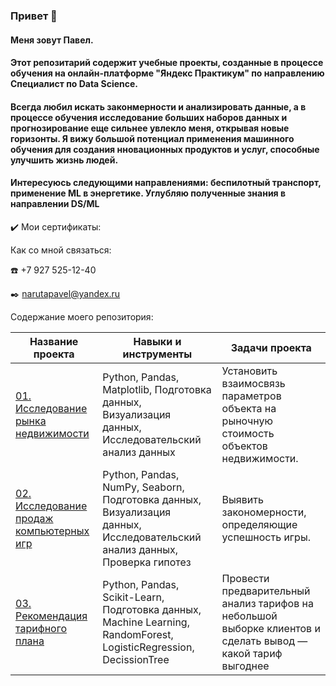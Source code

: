 ### Привет 👋

#### Меня зовут Павел.

#### Этот репозитарий содержит учебные проекты, созданные в процессе обучения на онлайн-платформе "Яндекс Практикум" по направлению Специалист по Data Science.

#### Всегда любил искать законмерности и анализировать данные, а в процессе обучения исследование больших наборов данных и прогнозирование еще сильнее увлекло меня, открывая новые горизонты. Я вижу большой потенциал применения машинного обучения для создания нновационных продуктов и услуг, способные улучшить жизнь людей.

#### Интересуюсь следующими направлениями: беспилотный транспорт, применение ML в энергетике. Углубляю полученные знания в направлении DS/ML

:heavy_check_mark: Мои сертификаты:

Как со мной связаться: 

:phone: +7 927 525-12-40

:black_nib: narutapavel@yandex.ru

Содержание моего репозитория:

| Название проекта | Навыки и инструменты |  Задачи проекта |
| --- | --- | --- |
| [01. Исследование рынка недвижимости](https://github.com/ejay34/yandex_praktikum_projects/blob/545cf049f4be21fac056c3830b798c0a2989d88c/) | Python, Pandas, Matplotlib, Подготовка данных, Визуализация данных, Исследовательский анализ данных | Установить взаимосвязь параметров объекта на рыночную стоимость объектов недвижимости. | 
| [02. Исследование продаж компьютерных игр](https://github.com/ejay34/yandex_praktikum_projects/blob/main/02.%20Исследование%20продаж%20компьютерных%20игр/02%20Исследование%20продаж%20компьютерных%20игр.ipynb) | Python, Pandas, NumPy, Seaborn, Подготовка данных, Визуализация данных, Исследовательский анализ данных, Проверка гипотез | Выявить закономерности, определяющие успешность игры. |
| [03. Рекомендация тарифного плана](https://github.com/ejay34/yandex_praktikum_projects/blob/main/03.%20Рекомендации%20тарифного%20плана/03%20Рекомендация%20тарифного%20плана.ipynb) | Python, Pandas, Scikit-Learn, Подготовка данных, Machine Learning, RandomForest, LogisticRegression, DecissionTree | Провести предварительный анализ тарифов на небольшой выборке клиентов и сделать вывод — какой тариф выгоднее |
